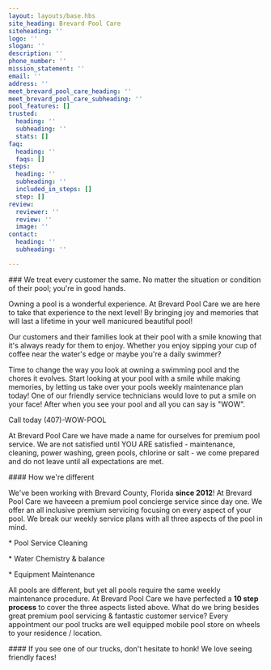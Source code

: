 ```yaml
---
layout: layouts/base.hbs
site_heading: Brevard Pool Care
siteheading: ''
logo: ''
slogan: ''
description: ''
phone_number: ''
mission_statement: ''
email: ''
address: ''
meet_brevard_pool_care_heading: ''
meet_brevard_pool_care_subheading: ''
pool_features: []
trusted:
  heading: ''
  subheading: ''
  stats: []
faq:
  heading: ''
  faqs: []
steps:
  heading: ''
  subheading: ''
  included_in_steps: []
  step: []
review:
  reviewer: ''
  review: ''
  image: ''
contact:
  heading: ''
  subheading: ''

---
```

\### We treat every customer the same. No matter the situation or condition of their pool; you're in good hands.

Owning a pool is a wonderful experience. At Brevard Pool Care we are here to take that experience to the next level! By bringing joy and memories that will last a lifetime in your well manicured beautiful pool!

Our customers and their families look at their pool with a smile knowing that it's always ready for them to enjoy. Whether you enjoy sipping your cup of coffee near the water's edge or maybe you're a daily swimmer?

Time to change the way you look at owning a swimming pool and the chores it evolves. Start looking at your pool with a smile while making memories, by letting us take over your pools weekly maintenance plan today! One of our friendly service technicians would love to put a smile on your face! After when you see your pool and all you can say is "WOW".

Call today (407)-WOW-POOL

At Brevard Pool Care we have made a name for ourselves for premium pool service. We are not satisfied until YOU ARE satisfied - maintenance, cleaning, power washing, green pools, chlorine or salt - we come prepared and do not leave until all expectations are met.

\#### How we're different

We've been working with Brevard County, Florida **since 2012**! At Brevard Pool Care we haveeen a premium pool concierge service since day one. We offer an all inclusive premium servicing focusing on every aspect of your pool. We break our weekly service plans with all three aspects of the pool in mind.

\* Pool Service Cleaning

\* Water Chemistry & balance

\* Equipment Maintenance

All pools are different, but yet all pools require the same weekly maintenance procedure. At Brevard Pool Care we have perfected a **10 step process** to cover the three aspects listed above.     What do we bring besides great premium pool servicing & fantastic customer service?  Every appointment our pool trucks are well equipped mobile pool store on wheels to your residence / location.    

\#### If you see one of our trucks, don't hesitate to honk! We love seeing friendly faces!